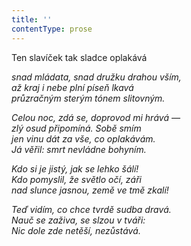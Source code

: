 ```yaml
---
title: ''
contentType: prose
---
```


Ten slavíček tak sladce oplakává

_snad mládata, snad družku drahou vším,  
až kraj i nebe plní píseň lkavá  
průzračným sterým tónem slitovným._

_Celou noc, zdá se, doprovod mi hrává —  
zlý osud připomíná. Sobě smím  
jen vinu dát za vše, co oplakávám.  
Já věřil: smrt nevládne bohyním._

_Kdo si je jistý, jak se lehko šálí!  
Kdo pomyslil, že světlo očí, záři  
nad slunce jasnou, země ve tmě zkalí!_

_Teď vidím, co chce tvrdě sudba dravá.  
Nauč se zaživa, se slzou v tváři:  
Nic dole zde netěší, nezůstává._
